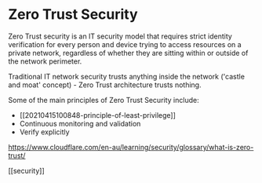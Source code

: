 # Zero Trust Security

Zero Trust security is an IT security model that requires strict identity verification for every person and device trying to access resources on a private network, regardless of whether they are sitting within or outside of the network perimeter.

Traditional IT network security trusts anything inside the network ('castle and moat' concept) - Zero Trust architecture trusts nothing.

Some of the main principles of Zero Trust Security include:
- [[20210415100848-principle-of-least-privilege]]
- Continuous monitoring and validation
- Verify explicitly

https://www.cloudflare.com/en-au/learning/security/glossary/what-is-zero-trust/

[[security]]